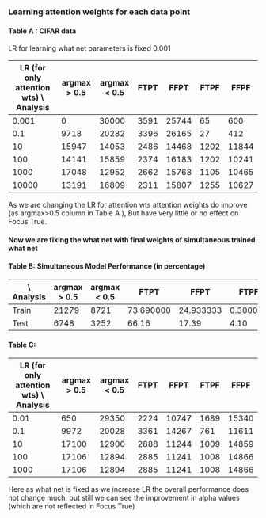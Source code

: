 ### Learning attention weights for each data point

#### Table A : CIFAR data
LR for learning what net parameters is fixed 0.001

| LR (for only attention wts) \ Analysis | argmax > 0.5 | argmax < 0.5 |  FTPT | FFPT | FTPF | FFPF |
|  ----         | -------      |  --------    |  --   |  --  | --   | --   |
| 0.001        | 0 | 30000 |  3591  | 25744  | 65  | 600 | 
| 0.1         | 9718 | 20282 | 3396 | 26165 | 27 | 412 |
| 10          | 15947 |	14053 |	2486 |	14468 |	1202 |	11844 |
| 100    | 14141 |	15859	 | 2374 | 	16183 |	1202	|10241 |
|1000 | 17048 |	12952	 |2662 |	15768	 | 1105 |	10465  |
| 10000 | 	13191	| 16809 |	2311 |	15807	 | 1255	| 10627  |


As we are changing the LR for attention wts attention weights do improve (as argmax>0.5 column in Table A ), But have very little or no effect on Focus True.


#### Now we are fixing the what net with final weights of simultaneous trained what net



#### Table B: Simultaneous Model Performance (in percentage)
| \ Analysis | argmax > 0.5 | argmax < 0.5 |  FTPT | FFPT | FTPF | FFPF |
|  ----         | -------      |  --------    |  --   |  --  | --   | --   |
| Train | 21279	 | 8721 |	73.690000 |	24.933333 |	0.300000 |	1.076667 | 
| Test | 6748	 |  3252 |	66.16 |	17.39 |	4.10 |	12.35 |

#### Table C:
| LR (for only attention wts) \ Analysis | argmax > 0.5 | argmax < 0.5 |  FTPT | FFPT | FTPF | FFPF |
|  ----         | -------      |  --------    |  --   |  --  | --   | --   |
| 0.01         | 650 | 	29350 |	2224 |	10747 |	1689 |	15340|
| 0.1 | 9972 |	20028 | 	3361 |	14267 |	761 |	11611 |
|10 |  17100	| 12900 |	2888 |	11244 |	1009 |	14859 |
| 100    | 17106 |  12894 |	2885 |	11241 |	1008 |	14866 |
|1000 | 17106 |	12894 |	2885 |	11241	 | 1008 |	14866 |

Here as what net is fixed as we increase LR the overall performance does not change much, but still we can see the improvement in alpha values (which are not reflected in Focus True)
